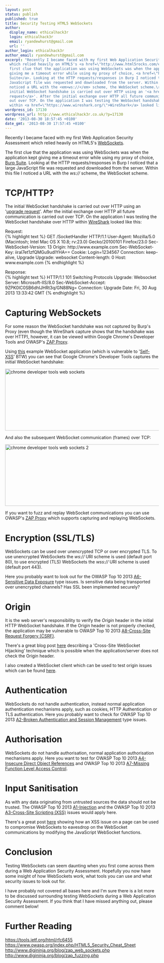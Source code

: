 ```yaml
---
layout: post
status: publish
published: true
title: Security Testing HTML5 WebSockets
author:
  display_name: ethicalhack3r
  login: ethicalhack3r
  email: ryandewhurst@gmail.com
  url: ''
author_login: ethicalhack3r
author_email: ryandewhurst@gmail.com
excerpt: "Recently I became faced with my first Web Application Security Assessment
  which relied heavily on HTML5's <a href=\"http://www.html5rocks.com/en/tutorials/websockets/basics/\">WebSockets</a>.\r\n\r\nThe
  first clue that the application was using WebSockets was when the application kept
  giving me a timeout error while using my proxy of choice, <a href=\"http://portswigger.net/burp/\">Burp
  Suite</a>. Looking at the HTTP requests/responses in Burp I noticed that a large
  JavaScript file was requested and downloaded from the server. Within this file I
  noticed a URL with the <em>ws://</em> scheme, the WebSocket scheme.\r\n\r\n<h1>TCP/HTTP?</h1>\r\n\r\nThe
  initial WebSocket handshake is carried out over HTTP using an '<a href=\"https://en.wikipedia.org/wiki/HTTP/1.1_Upgrade_header\">upgrade
  request</a>'. After the initial exchange over HTTP all future communication is carried
  out over TCP. On the application I was testing the WebSocket handshake over HTTP
  within <a href=\"https://www.wireshark.org/\">WireShark</a> looked like this:\r\n\r\n"
wordpress_id: 17130
wordpress_url: http://www.ethicalhack3r.co.uk/?p=17130
date: '2013-08-30 18:57:45 +0100'
date_gmt: '2013-08-30 17:57:45 +0100'
---
```

<p>Recently I became faced with my first Web Application Security Assessment which relied heavily on HTML5's <a href="http://www.html5rocks.com/en/tutorials/websockets/basics/">WebSockets</a>.</p>
<p>The first clue that the application was using WebSockets was when the application kept giving me a timeout error while using my proxy of choice, <a href="http://portswigger.net/burp/">Burp Suite</a>. Looking at the HTTP requests/responses in Burp I noticed that a large JavaScript file was requested and downloaded from the server. Within this file I noticed a URL with the <em>ws://</em> scheme, the WebSocket scheme.</p>
<h1>TCP/HTTP?</h1>
<p>The initial WebSocket handshake is carried out over HTTP using an '<a href="https://en.wikipedia.org/wiki/HTTP/1.1_Upgrade_header">upgrade request</a>'. After the initial exchange over HTTP all future communication is carried out over TCP. On the application I was testing the WebSocket handshake over HTTP within <a href="https://www.wireshark.org/">WireShark</a> looked like this:</p>
<p>Request:<br />
{% highlight text %}
GET /SocketHandler HTTP/1.1
User-Agent: Mozilla/5.0 (Macintosh; Intel Mac OS X 10.8; rv:23.0) Gecko/20100101 Firefox/23.0
Sec-WebSocket-Version: 13
Origin: http://www.example.com
Sec-WebSocket-Key: iiral7et1zfQMGu9udIYHA==
Cookie: Login=1234567
Connection: keep-alive, Upgrade
Upgrade: websocket
Content-length: 0
Host: www.example.com
{% endhighlight %}</p>
<p>Response:<br />
{% highlight text %}
HTTP/1.1 101 Switching Protocols
Upgrade: Websocket
Server: Microsoft-IIS/8.0
Sec-WebSocket-Accept: 9ZPK0lC0SB6dhIJHRt3q/GN88Ng=
Connection: Upgrade
Date: Fri, 30 Aug 2013 13:33:42 GMT
{% endhighlight %}</p>
<p><a id="more"></a><a id="more-17130"></a></p>
<h1>Capturing WebSockets</h1>
<p>For some reason the WebSocket handshake was not captured by Burp's Proxy (even though the WireShark capture shows that the handshake was over HTTP), however, it can be viewed within Google Chrome's Developer Tools and OWASP's <a href="https://www.owasp.org/index.php/OWASP_Zed_Attack_Proxy_Project">ZAP Proxy</a>.</p>
<p>Using <a href="http://www.websocket.org/echo.html">this</a> example WebSocket application (which is vulnerable to '<a href="https://www.facebook.com/photo.php?v=956977232793">Self-XSS</a>' BTW) you can see that Google Chrome's Developer Tools captures the initial WebSocket handshake:</p>
<p><a href="http://www.ethicalhack3r.co.uk/wp-content/uploads/2013/08/chrome-developer-tools-web-sockets.png"><img src="http://www.ethicalhack3r.co.uk/wp-content/uploads/2013/08/chrome-developer-tools-web-sockets.png" alt="chrome developer tools web sockets" width="775" height="202" class="alignnone size-full wp-image-17139" /></a></p>
<p>And also the subsequent WebSocket communication (frames) over TCP:</p>
<p><a href="http://www.ethicalhack3r.co.uk/wp-content/uploads/2013/08/chrome-developer-tools-web-sockets-2.png"><img src="http://www.ethicalhack3r.co.uk/wp-content/uploads/2013/08/chrome-developer-tools-web-sockets-2.png" alt="chrome developer tools web sockets 2" width="739" height="201" class="alignnone size-full wp-image-17143" /></a></p>
<p>If you want to fuzz and replay WebSocket communications you can use OWASP's <a href="https://www.owasp.org/index.php/OWASP_Zed_Attack_Proxy_Project">ZAP Proxy</a> which supports capturing and replaying WebSockets.</p>
<h1>Encryption (SSL/TLS)</h1>
<p>WebSockets can be used over unencrypted TCP or over encrypted TLS. To use unencrypted WebSockets the <em>ws://</em> URI scheme is used (default port 80), to use encrypted (TLS) WebSockets the <em>wss://</em> URI scheme is used (default port 443).</p>
<p>Here you probably want to look out for the OWASP Top 10 2013 <a href="https://www.owasp.org/index.php/Top_10_2013-A6-Sensitive_Data_Exposure">A6-Sensitive Data Exposure</a> type issues. Is sensitive data being transported over unencrypted channels? Has SSL been implemented securely?</p>
<h1>Origin</h1>
<p>It is the web server's responsibility to verify the <em>Origin</em> header in the initial HTTP WebSocket handshake. If the Origin header is not properly checked, the application may be vulnerable to OWASP Top 10 2013 <a href="https://www.owasp.org/index.php/Top_10_2013-A8-Cross-Site_Request_Forgery_(CSRF)">A8-Cross-Site Request Forgery (CSRF)</a>.</p>
<p>There's a great blog post <a href="http://www.christian-schneider.net/CrossSiteWebSocketHijacking.html">here</a> describing a 'Cross-Site WebSocket Hijacking' technique which is possible when the application/server does not check the Origin header.</p>
<p>I also created a WebSocket client which can be used to test origin issues which can be found <a href="https://raw.github.com/RandomStorm/scripts/master/WebSockets.html">here</a>.</p>
<h1>Authentication</h1>
<p>WebSockets do not handle authentication, instead normal application authentication mechanisms apply, such as cookies, HTTP Authentication or TLS authentication. Here you probably want to check for OWASP Top 10 2013 <a href="https://www.owasp.org/index.php/Top_10_2013-A2-Broken_Authentication_and_Session_Management">A2-Broken Authentication and Session Management</a> type issues.</p>
<h1>Authorisation</h1>
<p>WebSockets do not handle authorisation, normal application authorisation mechanisms apply. Here you want to test for OWASP Top 10 2013 <a href="https://www.owasp.org/index.php/Top_10_2013-A4-Insecure_Direct_Object_References">A4-Insecure Direct Object References</a> and OWASP Top 10 2013 <a href="https://www.owasp.org/index.php/Top_10_2013-A7-Missing_Function_Level_Access_Control">A7-Missing Function Level Access Control</a>.</p>
<h1>Input Sanitisation</h1>
<p>As with any data originating from untrusted sources the data should not be trusted. The OWASP Top 10 2013 <a href="https://www.owasp.org/index.php/Top_10_2013-A1-Injection">A1-Injection</a> and the OWASP Top 10 2013 <a href="https://www.owasp.org/index.php/Top_10_2013-A3-Cross-Site_Scripting_(XSS)">A3-Cross-Site Scripting (XSS)</a> issues would apply here. </p>
<p>There's a great post <a href="http://juerkkil.iki.fi/2013/03/17/compromising-html5-websockets-with-an-xss-vulnerability/">here</a> showing how an XSS issue on a page can be used to compromise WebSockets to eavesdrop on the WebSocket communications by modifying the JavaScript WebSocket functions.</p>
<h1>Conclusion</h1>
<p>Testing WebSockets can seem daunting when you first come across them during a Web Application Security Assessment. Hopefully you now have some insight of how WebSockets work, what tools you can use and what security issues to look out for.</p>
<p>I have probably not covered all bases here and I'm sure there is a lot more to be discussed surrounding testing WebSockets during a Web Application Security Assessment. If you think that I have missed anything out, please comment below!</p>
<h1>Further Reading</h1>
<p><a href="https://tools.ietf.org/html/rfc6455">https://tools.ietf.org/html/rfc6455</a><br />
<a href="https://www.owasp.org/index.php/HTML5_Security_Cheat_Sheet">https://www.owasp.org/index.php/HTML5_Security_Cheat_Sheet</a><br />
<a href="http://www.digininja.org/blog/zap_web_sockets.php">http://www.digininja.org/blog/zap_web_sockets.php</a><br />
<a href="http://www.digininja.org/blog/zap_fuzzing.php">http://www.digininja.org/blog/zap_fuzzing.php</a></p>
